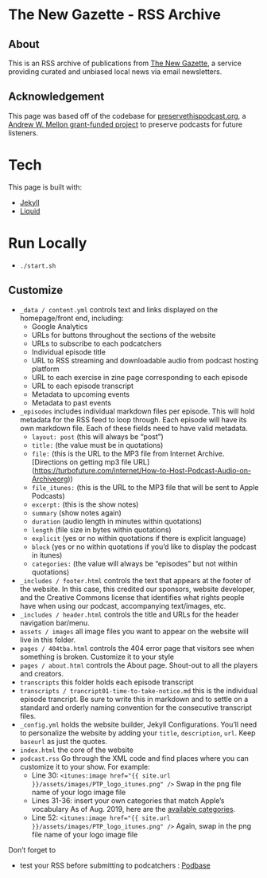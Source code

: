 # The New Gazette - RSS Archive

## About
This is an RSS archive of publications from [The New Gazette](https://newgazette.co), a service providing curated and unbiased local news via email newsletters. 

## Acknowledgement
This page was based off of the codebase for [preservethispodcast.org](http://preservethispodcast.org/), a [Andrew W. Mellon grant-funded project](https://mellon.org/grants/grants-database/grants/new-york-metropolitan-reference-research-library-agency/1711-05080/) to preserve podcasts for future listeners.

# Tech
This page is built with:
 - [Jekyll](https://jekyllrb.com/) 
 - [Liquid](https://shopify.github.io/liquid/)

# Run Locally
 - `./start.sh`

## Customize
   * `_data / content.yml` controls text and links displayed on the homepage/front end, including:
      * Google Analytics
      * URLs for buttons throughout the sections of the website
      * URLs to subscribe to each podcatchers
      * Individual episode title
      * URL to RSS streaming and downloadable audio from podcast hosting platform
      * URL to each exercise in zine page corresponding to each episode
      * URL to each episode transcript
      * Metadata to upcoming events
      * Metadata to past events
   * `_episodes` includes individual markdown files per episode. This will hold metadata for the RSS feed to loop through. Each episode will have its own markdown file. Each of these fields need to have valid metadata.
      * `layout: post` (this will always be “post”)
      * `title:` (the value must be in quotations)
      * `file:` (this is the URL to the MP3 file from Internet Archive. [Directions on getting mp3 file URL] (https://turbofuture.com/internet/How-to-Host-Podcast-Audio-on-Archiveorg))
      * `file_itunes:` (this is the URL to the MP3 file that will be sent to Apple Podcasts)
      * `excerpt:` (this is the show notes)
      * `summary` (show notes again)
      * `duration` (audio length in minutes within quotations)
      * `length` (file size in bytes within quotations)
      * `explicit` (yes or no within quotations if there is explicit language)
      * `block` (yes or no within quotations if you’d like to display the podcast in itunes)
      * `categories:` (the value will always be “episodes” but not within quotations)
   * `_includes / footer.html` controls the text that appears at the footer of the website. In this case, this credited our sponsors, website developer, and the Creative Commons license that identifies what rights people have when using our podcast, accompanying text/images, etc. 
   * `_includes / header.html` controls the title and URLs for the header navigation bar/menu.
   * `assets / images` all image files you want to appear on the website will live in this folder.
   * `pages / 404tba.html` controls the 404 error page that visitors see when something is broken. Customize it to your style 
   * `pages / about.html` controls the About page. Shout-out to all the players and creators.
   * `transcripts` this folder holds each episode transcript 
   * `transcripts / trancript01-time-to-take-notice.md` this is the individual episode trancript. Be sure to write this in markdown and to settle on a standard and orderly naming convention for the consecutive transcript files.
   * `_config.yml` holds the website builder, Jekyll Configurations. You’ll need to personalize the website by adding your `title`, `description`, `url`. Keep `baseurl` as just the quotes.
   * `index.html` the core of the website
   * `podcast.rss` Go through the XML code and find places where you can customize it to your show. For example:
      * Line 30: `<itunes:image href="{{ site.url }}/assets/images/PTP_logo_itunes.png" />` Swap in the png file name of your logo image file
      * Lines 31-36: insert your own categories that match Apple’s vocabulary As of Aug. 2019, here are the [available categories](https://9to5mac.com/2019/08/01/apple-podcasts-categories/).
      * Line 52: `<itunes:image href="{{ site.url }}/assets/images/PTP_logo_itunes.png" />` Again, swap in the png file name of your logo image file

Don’t forget to
   * test your RSS before submitting to podcatchers : [Podbase](https://podba.se/validate/)
